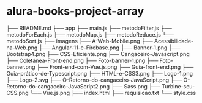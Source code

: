 # alura-books-project-array

├── README.md
├── app
    ├── main.js
    ├── metodoFilter.js
    ├── metodoForEach.js
    ├── metodoMap.js
    ├── metodoReduce.js
    └── metodoSort.js
├── imagens
    ├── A-Web-Mobile.png
    ├── Acessibilidade-na-Web.png
    ├── Angular-11-e-Firebase.png
    ├── Banner-1.png
    ├── Bootstrap4.png
    ├── CSS-Eficiente.png
    ├── Cangaceiro-Javascript.png
    ├── Coletânea-Front-end.png
    ├── Foto-banner-1.png
    ├── Foto-banner.png
    ├── Front-end-com-Vue.js.png
    ├── Guia-front-end.png
    ├── Guia-prático-de-Typescript.png
    ├── HTML-e-CSS3.png
    ├── Logo-1.png
    ├── Logo-2.svg
    ├── O-Retorno-do-cangaceiro-JavaScript.png
    ├── O-Retorno-do-cangaceiro-JavaScript2.png
    ├── Sass.png
    ├── Turbine-seu-CSS.png
    └── Vue.js.png
├── index.html
├── requisicao.txt
└── style.css
